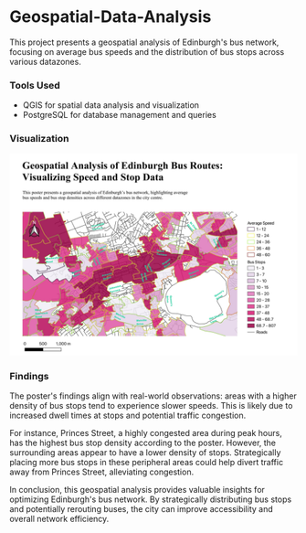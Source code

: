 # Geospatial-Data-Analysis

This project presents a geospatial analysis of Edinburgh's bus network, focusing on average bus speeds and the distribution of bus stops across various datazones.

### Tools Used 

* QGIS for spatial data analysis and visualization
* PostgreSQL for database management and queries

### Visualization

<p align="center">
    <img src="https://github.com/amruthapurnavadrevu/Geospatial-Data-Analysis/blob/main/Lothian%20Bus%20Visualisation.jpg" alt="Bus Network Visualization" width="750"/>
</p>

### Findings

The poster's findings align with real-world observations: areas with a higher density of bus stops tend to experience slower speeds. This is likely due to increased dwell times at stops and potential traffic congestion.

For instance, Princes Street, a highly congested area during peak hours, has the highest bus stop density according to the poster. However, the surrounding areas appear to have a lower density of stops. Strategically placing more bus stops in these peripheral areas could help divert traffic away from Princes Street, alleviating congestion.

In conclusion, this geospatial analysis provides valuable insights for optimizing Edinburgh's bus network. By strategically distributing bus stops and potentially rerouting buses, the city can improve accessibility and overall network efficiency.
 
